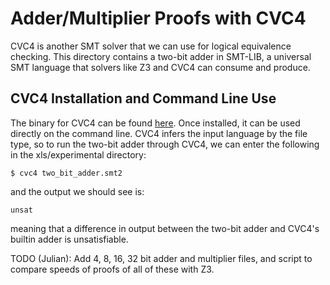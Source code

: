 # Adder/Multiplier Proofs with CVC4

CVC4 is another SMT solver that we can use for logical equivalence checking.
This directory contains a two-bit adder in SMT-LIB, a universal SMT language
that solvers like Z3 and CVC4 can consume and produce.

## CVC4 Installation and Command Line Use

The binary for CVC4 can be found [here](https://cvc4.github.io/downloads.html).
Once installed, it can be used directly on the command line. CVC4 infers the
input language by the file type, so to run the two-bit adder through CVC4, we
can enter the following in the xls/experimental directory:

```
$ cvc4 two_bit_adder.smt2
```

and the output we should see is:

```
unsat
```

meaning that a difference in output between the two-bit adder and CVC4's builtin
adder is unsatisfiable.

TODO (Julian): Add 4, 8, 16, 32 bit adder and multiplier files, and script to
compare speeds of proofs of all of these with Z3.
